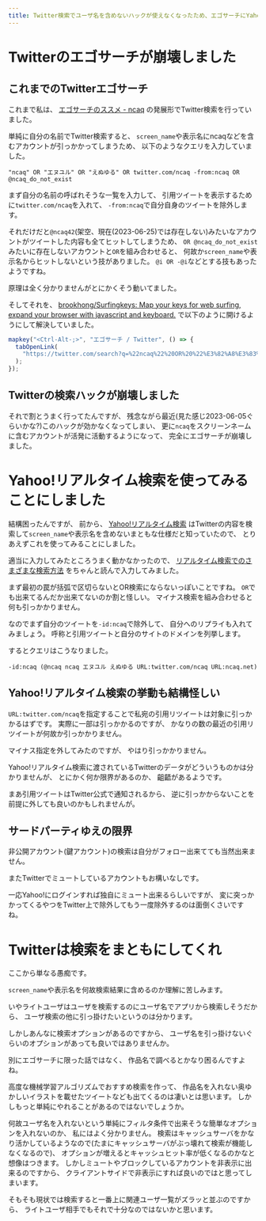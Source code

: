 ```yaml
---
title: Twitter検索でユーザ名を含めないハックが使えなくなったため、エゴサーチにYahoo!リアルタイム検索を使います
---
```


# Twitterのエゴサーチが崩壊しました

## これまでのTwitterエゴサーチ

これまで私は、
[エゴサーチのススメ - ncaq](https://www.ncaq.net/2017/04/23/)
の発展形でTwitter検索を行っていました。

単純に自分の名前でTwitter検索すると、
`screen_name`や表示名にncaqなどを含むアカウントが引っかかってしまうため、
以下のようなクエリを入力していました。

`"ncaq" OR "エヌユル" OR "えぬゆる" OR twitter.com/ncaq -from:ncaq OR @ncaq_do_not_exist`

まず自分の名前の呼ばれそうな一覧を入力して、
引用ツイートを表示するために`twitter.com/ncaq`を入れて、
`-from:ncaq`で自分自身のツイートを除外します。

それだけだと`@ncaq42`(架空、現在(2023-06-25)では存在しない)みたいなアカウントがツイートした内容も全てヒットしてしまうため、
`OR @ncaq_do_not_exist`みたいに存在しないアカウントと`OR`を組み合わせると、
何故か`screen_name`や表示名からヒットしないという技がありました。
`@i OR -@i`などとする技もあったようですね。

原理は全く分かりませんがとにかくそう動いてました。

そしてそれを、
[brookhong/Surfingkeys: Map your keys for web surfing, expand your browser with javascript and keyboard.](https://github.com/brookhong/Surfingkeys)
で以下のように開けるようにして解決していました。

~~~js
mapkey("<Ctrl-Alt-;>", "エゴサーチ / Twitter", () => {
  tabOpenLink(
    "https://twitter.com/search?q=%22ncaq%22%20OR%20%22%E3%82%A8%E3%83%8C%E3%83%A6%E3%83%AB%22%20OR%20%22%E3%81%88%E3%81%AC%E3%82%86%E3%82%8B%22%20OR%20twitter.com%2Fncaq%20-from%3Ancaq%20OR%20%40ncaq_do_not_exist&f=live"
  );
});
~~~

## Twitterの検索ハックが崩壊しました

それで割とうまく行ってたんですが、
残念ながら最近(見た感じ2023-06-05ぐらいかな?)このハックが効かなくなってしまい、
更に`ncaq`をスクリーンネームに含むアカウントが活発に活動するようになって、
完全にエゴサーチが崩壊しました。

# Yahoo!リアルタイム検索を使ってみることにしました

結構困ったんですが、
前から、
[Yahoo!リアルタイム検索](https://search.yahoo.co.jp/realtime)
はTwitterの内容を検索して`screen_name`や表示名を含めないまともな仕様だと知っていたので、
とりあえずこれを使ってみることにしました。

適当に入力してみたところうまく動かなかったので、
[リアルタイム検索でのさまざまな検索方法](https://support.yahoo-net.jp/SccRealtime/s/article/H000011629)
をちゃんと読んで入力してみました。

まず最初の罠が括弧で区切らないとOR検索にならないっぽいことですね。
`OR`でも出来てるんだか出来てないのか割と怪しい。
マイナス検索を組み合わせると何も引っかかりません。

なのでまず自分のツイートを`-id:ncaq`で除外して、
自分へのリプライも入れてみましょう。
呼称と引用ツイートと自分のサイトのドメインを列挙します。

するとクエリはこうなりました。

`-id:ncaq (@ncaq ncaq エヌユル えぬゆる URL:twitter.com/ncaq URL:ncaq.net)`

## Yahoo!リアルタイム検索の挙動も結構怪しい

`URL:twitter.com/ncaq`を指定することで私宛の引用リツイートは対象に引っかかるはずです。
実際に一部は引っかかるのですが、
かなりの数の最近の引用リツイートが何故か引っかかりません。

マイナス指定を外してみたのですが、
やはり引っかかりません。

Yahoo!リアルタイム検索に渡されているTwitterのデータがどういうものかは分かりませんが、
とにかく何か限界があるのか、
齟齬があるようです。

まあ引用ツイートはTwitter公式で通知されるから、
逆に引っかからないことを前提に外しても良いのかもしれませんが。

## サードパーティゆえの限界

非公開アカウント(鍵アカウント)の検索は自分がフォロー出来てても当然出来ません。

またTwitterでミュートしているアカウントもお構いなしです。

一応Yahoo!にログインすれば独自にミュート出来るらしいですが、
変に突っかかってくるやつをTwitter上で除外してもう一度除外するのは面倒くさいですね。

# Twitterは検索をまともにしてくれ

ここから単なる愚痴です。

`screen_name`や表示名を何故検索結果に含めるのか理解に苦しみます。

いやライトユーザはユーザを検索するのにユーザ名でアプリから検索しそうだから、
ユーザ検索の他に引っ掛けたいというのは分かります。

しかしあんなに検索オプションがあるのですから、
ユーザ名を引っ掛けないぐらいのオプションがあっても良いではありませんか。

別にエゴサーチに限った話ではなく、
作品名で調べるとかなり困るんですよね。

高度な機械学習アルゴリズムでおすすめ検索を作って、
作品名を入れない奥ゆかしいイラストを載せたツイートなども出てくるのは凄いとは思います。
しかしもっと単純にやれることがあるのではないでしょうか。

何故ユーザ名を入れないという単純にフィルタ条件で出来そうな簡単なオプションを入れないのか、
私にはよく分かりません。
検索はキャッシュサーバをかなり活かしているようなので(たまにキャッシュサーバがぶっ壊れて検索が機能しなくなるので)、
オプションが増えるとキャッシュヒット率が低くなるのかなと想像はつきます。
しかしミュートやブロックしているアカウントを非表示に出来るのですから、
クライアントサイドで非表示にすれば良いのではと思ってしまいます。

そもそも現状では検索すると一番上に関連ユーザ一覧がズラッと並ぶのですから、
ライトユーザ相手でもそれで十分なのではないかと思います。

